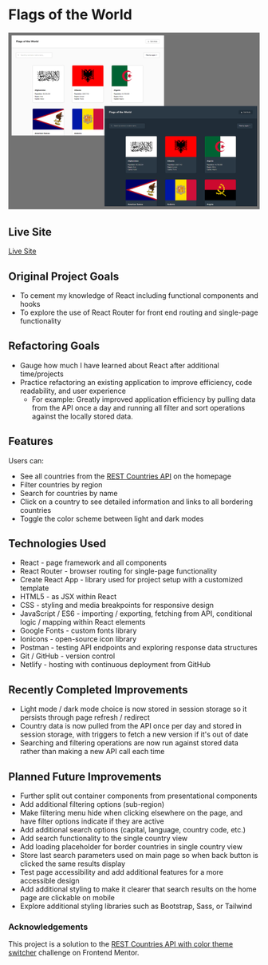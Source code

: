 # Flags of the World

![Light and dark mode front page image](/readme-images/combined-image.png "Project Image")

## Live Site

[Live Site](https://flagsoftheworld-afink.netlify.app)

## Original Project Goals
- To cement my knowledge of React including functional components and hooks
- To explore the use of React Router for front end routing and single-page functionality

## Refactoring Goals
- Gauge how much I have learned about React after additional time/projects
- Practice refactoring an existing application to improve efficiency, code readability, and user experience
    - For example: Greatly improved application efficiency by pulling data from the API once a day and running all filter and sort operations against the locally stored data.

## Features
Users can:
- See all countries from the [REST Countries API](https://restcountries.com) on the homepage
- Filter countries by region
- Search for countries by name
- Click on a country to see detailed information and links to all bordering countries
- Toggle the color scheme between light and dark modes

## Technologies Used
- React - page framework and all components
- React Router - browser routing for single-page functionality
- Create React App - library used for project setup with a customized template
- HTML5 - as JSX within React
- CSS - styling and media breakpoints for responsive design
- JavaScript / ES6 - importing / exporting, fetching from API, conditional logic / mapping within React elements
- Google Fonts - custom fonts library
- Ionicons - open-source icon library
- Postman - testing API endpoints and exploring response data structures
- Git / GitHub - version control
- Netlify - hosting with continuous deployment from GitHub

## Recently Completed Improvements
- Light mode / dark mode choice is now stored in session storage so it persists through page refresh / redirect
- Country data is now pulled from the API once per day and stored in session storage, with triggers to fetch a new version if it's out of date
- Searching and filtering operations are now run against stored data rather than making a new API call each time

## Planned Future Improvements
- Further split out container components from presentational components
- Add additional filtering options (sub-region)
- Make filtering menu hide when clicking elsewhere on the page, and have filter options indicate if they are active
- Add additional search options (capital, language, country code, etc.)
- Add search functionality to the single country view
- Add loading placeholder for border countries in single country view
- Store last search parameters used on main page so when back button is clicked the same results display
- Test page accessibility and add additional features for a more accessible design
- Add additional styling to make it clearer that search results on the home page are clickable on mobile
- Explore additional styling libraries such as Bootstrap, Sass, or Tailwind

### Acknowledgements
This project is a solution to the [REST Countries API with color theme switcher](https://www.frontendmentor.io/challenges/rest-countries-api-with-color-theme-switcher-5cacc469fec04111f7b848ca) challenge on Frontend Mentor.
